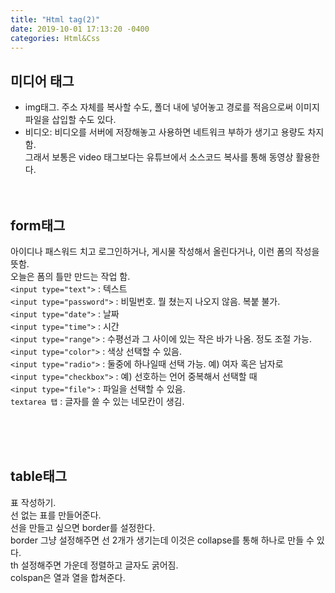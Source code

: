 ```yaml
---
title: "Html tag(2)"
date: 2019-10-01 17:13:20 -0400
categories: Html&Css
---
```


## 미디어 태그 <br>

- img태그. 주소 자체를 복사할 수도, 폴더 내에 넣어놓고 경로를 적음으로써 이미지파일을 삽입할 수도 있다.<br>
- 비디오: 비디오를 서버에 저장해놓고 사용하면 네트워크 부하가 생기고 용량도 차지함.<br>
  그래서 보통은 video 태그보다는 유튜브에서 소스코드 복사를 통해 동영상 활용한다.<br><br><br>

## form태그<br>

아이디나 패스워드 치고 로그인하거나, 게시물 작성해서 올린다거나, 이런 폼의 작성을 뜻함.<br>
오늘은 폼의 틀만 만드는 작업 함.<br>
​`<input type="text">​` : 텍스트<br>
​`<input type="password">​` : 비밀번호. 뭘 쳤는지 나오지 않음. 복붙 불가.<br>
​`<input type="date">​` : 날짜<br>
​`<input type="time">​` : 시간<br>
​`<input type="range">​` : 수평선과 그 사이에 있는 작은 바가 나옴. 정도 조절 가능.<br>
​`<input type="color">​` : 색상 선택할 수 있음.<br>
​`<input type="radio">​` : 둘중에 하나일때 선택 가능. 예) 여자 혹은 남자로<br>
​`<input type="checkbox">​` : 예) 선호하는 언어 중복해서 선택할 때<br>
​`<input type="file">​` : 파일을 선택할 수 있음.<br>
​`textarea 탭​` : 글자를 쓸 수 있는 네모칸이 생김.

<br><br><br>

## table태그<br>

표 작성하기. <br>선 없는 표를 만들어준다.<br>
선을 만들고 싶으면 border를 설정한다.<br>
border 그냥 설정해주면 선 2개가 생기는데 이것은 collapse를 통해 하나로 만들 수 있다.<br>
th 설정해주면 가운데 정렬하고 글자도 굵어짐.<br>
colspan은 열과 열을 합쳐준다.<br>
